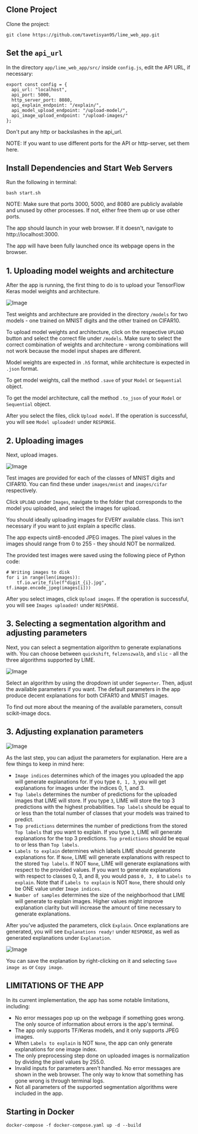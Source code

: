## Clone Project

Clone the project:

`git clone https://github.com/tavetisyan95/lime_web_app.git`


## Set the `api_url`

In the directory `app/lime_web_app/src/` inside `config.js`, edit the API URL, if necessary:

```
export const config = {
  api_url: "localhost",
  api_port: 5000,
  http_server_port: 8080,
  api_explain_endpoint: "/explain/",
  api_model_upload_endpoint: "/upload-model/",
  api_image_upload_endpoint: "/upload-images/"
};

```

Don't put any http or backslashes in the api_url.

NOTE: If you want to use different ports for the API or http-server, set them here.


## Install Dependencies and Start Web Servers

Run the following in terminal:

`bash start.sh`

NOTE: Make sure that ports 3000, 5000, and 8080 are publicly available and unused by other processes. If not, either free them up or use other ports.

The app should launch in your web browser. If it doesn't, navigate to http://localhost:3000.

The app will have been fully launched once its webpage opens in the browser.


## 1. Uploading model weights and architecture

After the app is running, the first thing to do is to upload your TensorFlow Keras model weights and architecture. 

![Image](screenshots/model_upload.jpg)

Test weights and architecture are provided in the directory `/models` for two models - one trained on MNIST digits and the other trained on CIFAR10.

To upload model weights and architecture, click on the respective `UPLOAD` button and select the correct file under `/models`. Make sure to select the correct combination of weights and architecture - wrong combinations will not work because the model input shapes are different.

Model weights are expected in `.h5` format, while architecture is expected in `.json` format.

To get model weights, call the method `.save` of your `Model` or `Sequential` object.

To get the model architecture, call the method `.to_json` of your `Model` or `Sequential` object.

After you select the files, click `Upload model`. If the operation is successful, you will see `Model uploaded!` under `RESPONSE`.

## 2. Uploading images

Next, upload images.

![Image](screenshots/images_upload.jpg)

Test images are provided for each of the classes of MNIST digits and CIFAR10. You can find these under `images/mnist` and `images/cifar` respectively.

Click `UPLOAD` under `Images`, navigate to the folder that corresponds to the model you uploaded, and select the images for upload.

You should ideally uploading images for EVERY available class. This isn't necessary if you want to just explain a specific class.

The app expects uint8-encoded JPEG images. The pixel values in the images should range from 0 to 255 - they should NOT be normalized.

The provided test images were saved using the following piece of Python code:

```
# Writing images to disk
for i in range(len(images)):    
    tf.io.write_file(f"digit_{i}.jpg", tf.image.encode_jpeg(images[i]))    
```

After you select images, click `Upload images`. If the operation is successful, you will see `Images uploaded!` under `RESPONSE`.

## 3. Selecting a segmentation algorithm and adjusting parameters

Next, you can select a segmentation algorithm to generate explanations with. You can choose between `quickshift`, `felzenszwalb`, and `slic` - all the three algorithms supported by LIME.

![Image](screenshots/segmenter.jpg)

Select an algorithm by using the dropdown ist under `Segmenter`. Then, adjust the available parameters if you want. The default parameters in the app produce decent explanations for both CIFAR10 and MNIST images.

To find out more about the meaning of the available parameters, consult scikit-image docs.

## 3. Adjusting explanation parameters

![Image](screenshots/explainer.jpg)

As the last step, you can adjust the parameters for explanation. Here are a few things to keep in mind here:

- `Image indices` determines which of the images you uploaded the app will generate explanations for. If you type `0, 1, 3`, you will get explanations for images under the indices 0, 1, and 3.
- `Top labels` determines the number of predictions for the uploaded images that LIME will store. If you type `3`, LIME will store the top 3 predictions with the highest probabilities. `Top labels` should be equal to or less than the total number of classes that your models was trained to predict.
- `Top predictions` determines the number of predictions from the stored `Top labels` that you want to explain. If you type `3`, LIME will generate explanations for the top 3 predictions. `Top predictions` should be equal to or less than `Top labels`.
- `Labels to explain` determines which labels LIME should generate explanations for. If `None`, LIME will generate explanations with respect to the stored `Top labels`. If NOT `None`, LIME will generate explanations with respect to the provided values. If you want to generate explanations with respect to classes 0, 3, and 8, you would pass `0, 3, 8` to `Labels to explain`. Note that if `Labels to explain` is NOT `None`, there should only be ONE value under `Image indices`.
- `Number of samples` determines the size of the neighborhood that LIME will generate to explain images. Higher values might improve explanation clarity but will increase the amount of time necessary to generate explanations.

After you've adjusted the parameters, click `Explain`. Once explanations are generated, you will see `Explanations ready!` under `RESPONSE`, as well as generated explanations under `Explanation`.

![Image](screenshots/explanation.jpg)

You can save the explanation by right-clicking on it and selecting `Save image as` or `Copy image`.

## LIMITATIONS OF THE APP

In its current implementation, the app has some notable limitations, including:

- No error messages pop up on the webpage if something goes wrong. The only source of information about errors is the app's terminal.
- The app only supports TF/Keras models, and it only supports JPEG images.
- When `Labels to explain` is NOT `None`, the app can only generate explanations for one image index.
- The only preprocessing step done on uploaded images is normalization by dividing the pixel values by 255.0.
- Invalid inputs for parameters aren't handled. No error messages are shown in the web browser. The only way to know that something has gone wrong is through terminal logs.
- Not all parameters of the supported segmentation algorithms were included in the app.

## Starting in Docker
```docker-compose -f docker-compose.yaml up -d --build```
